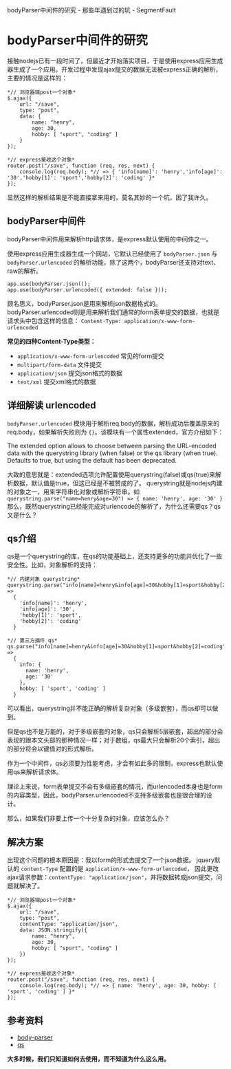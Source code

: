 bodyParser中间件的研究 - 那些年遇到过的坑 - SegmentFault

# bodyParser中间件的研究

接触nodejs已有一段时间了，但最近才开始落实项目，于是使用express应用生成器生成了一个应用。开发过程中发现ajax提交的数据无法被express正确的解析，主要的情况是这样的：

	*// 浏览器端post一个对象*
	$.ajax({
	    url: "/save",
	    type: "post",
	    data: {
	        name: "henry",
	        age: 30,
	        hobby: [ "sport", "coding" ]
	    }
	});

	*// express接收这个对象*
	router.post("/save", function (req, res, next) {
	    console.log(req.body); *// => { 'info[name]': 'henry','info[age]': '30','hobby[1]': 'sport','hobby[2]': 'coding' }*
	});

显然这样的解析结果是不能直接拿来用的，莫名其妙的一个坑，困了我许久。

## bodyParser中间件

bodyParser中间件用来解析http请求体，是express默认使用的中间件之一。

使用express应用生成器生成一个网站，它默认已经使用了 `bodyParser.json` 与 `bodyParser.urlencoded` 的解析功能，除了这两个，bodyParser还支持对text、raw的解析。

	app.use(bodyParser.json());
	app.use(bodyParser.urlencoded({ extended: false }));

顾名思义，bodyParser.json是用来解析json数据格式的。bodyParser.urlencoded则是用来解析我们通常的form表单提交的数据，也就是请求头中包含这样的信息： `Content-Type: application/x-www-form-urlencoded`

**常见的四种Content-Type类型：**

- `application/x-www-form-urlencoded` 常见的form提交
- `multipart/form-data` 文件提交
- `application/json` 提交json格式的数据
- `text/xml` 提交xml格式的数据

## 详细解读 urlencoded

`bodyParser.urlencoded` 模块用于解析req.body的数据，解析成功后覆盖原来的req.body，如果解析失败则为 `{}`。该模块有一个属性extended，官方介绍如下：

The extended option allows to choose between parsing the URL-encoded data with the querystring library (when false) or the qs library (when true). Defaults to true, but using the default has been deprecated.

大致的意思就是：extended选项允许配置使用querystring(false)或qs(true)来解析数据，默认值是true，但这已经是不被赞成的了。
querystring就是nodejs内建的对象之一，用来字符串化对象或解析字符串。如
`querystring.parse("name=henry&age=30") => { name: 'henry', age: '30' }`
那么，既然querystring已经能完成对urlencode的解析了，为什么还需要qs？qs又是什么？

## qs介绍

qs是一个querystring的库，在qs的功能基础上，还支持更多的功能并优化了一些安全性。比如，对象解析的支持：

	*// 内建对象 querystring*
	querystring.parse("info[name]=henry&info[age]=30&hobby[1]=sport&hobby[2]=coding") =>
	  {
	    'info[name]': 'henry',
	    'info[age]': '30',
	    'hobby[1]': 'sport',
	    'hobby[2]': 'coding'
	  }

	*// 第三方插件 qs*
	qs.parse("info[name]=henry&info[age]=30&hobby[1]=sport&hobby[2]=coding") =>
	  {
	    info: {
	      name: 'henry',
	      age: '30'
	    },
	    hobby: [ 'sport', 'coding' ]
	  }

可以看出，querystring并不能正确的解析复杂对象（多级嵌套），而qs却可以做到。

但是qs也不是万能的，对于多级嵌套的对象，qs只会解析5层嵌套，超出的部分会表现的跟本文头部的那种情况一样；对于数组，qs最大只会解析20个索引，超出的部分将会以键值对的形式解析。

作为一个中间件，qs必须要为性能考虑，才会有如此多的限制，express也默认使用qs来解析请求体。

理论上来说，form表单提交不会有多级嵌套的情况，而urlencoded本身也是form的内容类型，因此，bodyParser.urlencoded不支持多级嵌套也是很合理的设计。

那么，如果我们非要上传一个十分复杂的对象，应该怎么办？

## 解决方案

出现这个问题的根本原因是：我以form的形式去提交了一个json数据。
jquery默认的 `content-Type` 配置的是 `application/x-www-form-urlencoded`，
因此更改ajax请求参数：`contentType: "application/json"`，并将数据转成json提交，问题就解决了。

	*// 浏览器端post一个对象*
	$.ajax({
	    url: "/save",
	    type: "post",
	    contentType: "application/json",
	    data: JSON.stringify({
	        name: "henry",
	        age: 30,
	        hobby: [ "sport", "coding" ]
	    })
	});

	*// express接收这个对象*
	router.post("/save", function (req, res, next) {
	    console.log(req.body); *// => { name: 'henry', age: 30, hobby: [ 'sport', 'coding' ] }*
	});

## 参考资料

- [body-parser](https://github.com/expressjs/body-parser)
- [qs](https://github.com/ljharb/qs)

**大多时候，我们只知道如何去使用，而不知道为什么这么用。**
